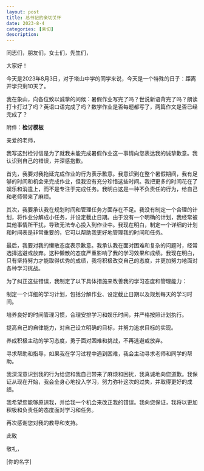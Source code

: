 ```yaml
---
layout: post
title: 总书记的亲切关怀
date: 2023-8-4
categories: [亲切]
description: 
---
```

同志们，朋友们，女士们，先生们，

大家好！

今天是2023年8月3日，对于塔山中学的同学来说，今天是一个特殊的日子：距离开学只剩10天了。

我在象山，向各位致以诚挚的问候：暑假作业写完了吗？世说新语背完了吗？朗读打卡打过了吗？英语口语完成了吗？数学作业是否每题都写了，两篇作文是否已经完成了？

附件：**检讨模板**

亲爱的老师，

我写这封检讨信是为了就我未能完成暑假作业这一事情向您表达我的诚挚歉意。我认识到自己的错误，并深感抱歉。

首先，我要对我拖延完成作业的行为表示歉意。我意识到在整个暑假期间，我有足够的时间和机会来完成作业，但我没有充分珍惜这些时间。我把更多的时间花在了娱乐和消遣上，而不是专注于完成任务。我明白这是一种不负责任的行为，给自己和老师带来了麻烦。

其次，我要承认我在规划时间和管理任务方面存在不足。我没有制定一个合理的计划，将作业分解成小任务，并设定截止日期。由于没有一个明确的计划，我经常被其他事情所干扰，导致无法专心投入到作业中。我现在明白，制定一个详细的计划和时间表是非常重要的，它可以帮助我更好地管理我的时间和任务。

最后，我要对我的懒散态度表示歉意。我承认我在面对困难和复杂的问题时，经常选择逃避或放弃。这种懒散的态度严重影响了我的学习效果和成绩。我现在明白，只有坚持努力才能取得优秀的成绩，我将积极改变自己的态度，并更加努力地面对各种学习挑战。

为了纠正这些错误，我制定了以下具体措施来改善我的学习态度和管理能力：

制定一个详细的学习计划，包括分解作业、设定截止日期以及规划每天的学习时间。

培养良好的时间管理习惯，合理安排学习和娱乐时间，并严格按照计划执行。

提高自己的自律能力，对自己设立明确的目标，并努力追求目标的实现。

养成积极主动的学习态度，勇于面对困难和挑战，不再逃避或放弃。

寻求帮助和指导，如果我在学习过程中遇到困难，我会主动寻求老师和同学的帮助。

我深深意识到我的行为给您和我自己带来了麻烦和困扰，我真诚地向您道歉。我保证从现在开始，我会全身心地投入学习，努力弥补这次的过失，并取得更好的成绩。

我希望您能够原谅我，并给我一个机会来改正我的错误。我向您保证，我将以更加积极和负责任的态度面对学习和任务。

再次感谢您对我的教导和支持。

此致

敬礼，

[你的名字]
